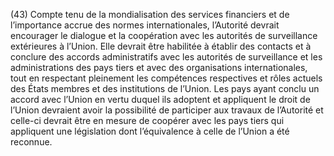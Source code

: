 (43) Compte tenu de la mondialisation des services financiers et de l’importance accrue des normes internationales, l’Autorité devrait encourager le dialogue et la coopération avec les autorités de surveillance extérieures à l’Union. Elle devrait être habilitée à établir des contacts et à conclure des accords administratifs avec les autorités de surveillance et les administrations des pays tiers et avec des organisations internationales, tout en respectant pleinement les compétences respectives et rôles actuels des États membres et des institutions de l’Union. Les pays ayant conclu un accord avec l’Union en vertu duquel ils adoptent et appliquent le droit de l’Union devraient avoir la possibilité de participer aux travaux de l’Autorité et celle-ci devrait être en mesure de coopérer avec les pays tiers qui appliquent une législation dont l’équivalence à celle de l’Union a été reconnue.